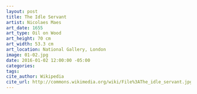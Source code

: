 ```yaml
---
layout: post
title: The Idle Servant
artist: Nicolaes Maes
art_date: 1655
art_type: Oil on Wood
art_height: 70 cm
art_width: 53.3 cm
art_location: National Gallery, London
image: 01-02.jpg
date: 2016-01-02 12:00:00 -05:00
categories:
tags:
cite_author: Wikipedia
cite_url: http://commons.wikimedia.org/wiki/File%3AThe_idle_servant.jpg
---
```

